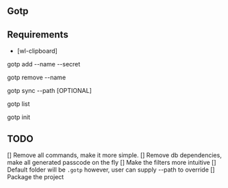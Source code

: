 ## Gotp


## Requirements
- [wl-clipboard]

<!-- Add the key -->
gotp add --name <name> --secret <secret>

<!-- Remove the key -->
gotp remove --name <name>

<!-- Sync with the path -->
gotp sync --path [OPTIONAL]

<!-- List all of the available keys -->
gotp list

<!-- Initialize the project, creating the directory, and the sqlite tables -->
gotp init

## TODO
[] Remove all commands, make it more simple.
[] Remove db dependencies, make all generated passcode on the fly
[] Make the filters more intuitive
[] Default folder will be `.gotp` however, user can supply --path to override
[] Package the project


